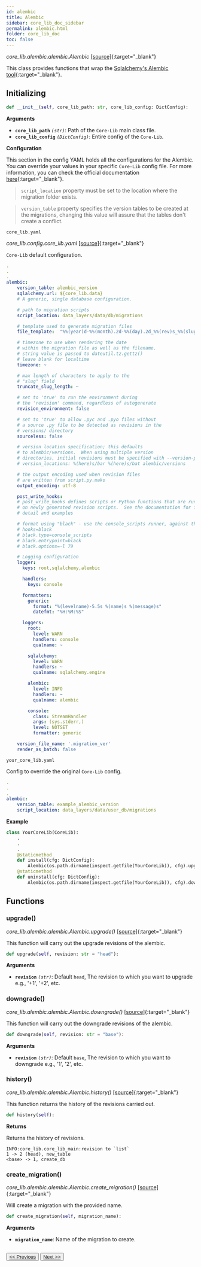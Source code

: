 ```yaml
---
id: alembic
title: Alembic
sidebar: core_lib_doc_sidebar
permalink: alembic.html
folder: core_lib_doc
toc: false
---
```


*core_lib.alembic.alembic.Alembic* [[source]](https://github.com/shay-te/core-lib/blob/master/core_lib/alembic/alembic.py#L16){:target="_blank"}

This class provides functions that wrap the [Sqlalchemy's Alembic tool](https://alembic.sqlalchemy.org/en/latest/){:target="_blank"}.

## Initializing

```python
def __init__(self, core_lib_path: str, core_lib_config: DictConfig):
```

**Arguments**

- **`core_lib_path`** *`(str)`*: Path of the `Core-Lib` main class file.
- **`core_lib_config`** *`(DictConfig)`*: Entire config of the `Core-Lib`.

**Configuration**

This section in the config YAML holds all the configurations for the Alembic. You can override your values in your specific `Core-Lib` config file.
For more information, you can check the official documentation [here](https://alembic.sqlalchemy.org/en/latest/tutorial.html#editing-the-ini-file){:target="_blank"}.

> `script_location` property must be set to the location where the migration folder exists.

> `version_table` property specifies the version tables to be created at the migrations, changing this value will assure that the tables don't create a conflict.

`core_lib.yaml`

*core_lib.config.core_lib.yaml* [[source]](https://github.com/shay-te/core-lib/blob/master/core_lib/config/core_lib.yaml#L33){:target="_blank"} 

`Core-Lib` default configuration.

```yaml
.
.
.
alembic:
    version_table: alembic_version
    sqlalchemy.url: ${core_lib.data}
    # A generic, single database configuration.

    # path to migration scripts
    script_location: data_layers/data/db/migrations

    # template used to generate migration files
    file_template:  "%%(year)d-%%(month).2d-%%(day).2d_%%(rev)s_%%(slug)s"

    # timezone to use when rendering the date
    # within the migration file as well as the filename.
    # string value is passed to dateutil.tz.gettz()
    # leave blank for localtime
    timezone: ~

    # max length of characters to apply to the
    # "slug" field
    truncate_slug_length: ~

    # set to 'true' to run the environment during
    # the 'revision' command, regardless of autogenerate
    revision_environment: false

    # set to 'true' to allow .pyc and .pyo files without
    # a source .py file to be detected as revisions in the
    # versions/ directory
    sourceless: false

    # version location specification; this defaults
    # to alembic/versions.  When using multiple version
    # directories, initial revisions must be specified with --version-path
    # version_locations: %(here)s/bar %(here)s/bat alembic/versions

    # the output encoding used when revision files
    # are written from script.py.mako
    output_encoding: utf-8

    post_write_hooks:
    # post_write_hooks defines scripts or Python functions that are run
    # on newly generated revision scripts.  See the documentation for further
    # detail and examples

    # format using "black" - use the console_scripts runner, against the "black" entrypoint
    # hooks=black
    # black.type=console_scripts
    # black.entrypoint=black
    # black.options=-l 79

    # Logging configuration
    logger:
      keys: root,sqlalchemy,alembic

      handlers:
        keys: console

      formatters:
        generic:
          format: "%(levelname)-5.5s %(name)s %(message)s"
          datefmt: "%H:%M:%S"

      loggers:
        root:
          level: WARN
          handlers: console
          qualname: ~

        sqlalchemy:
          level: WARN
          handlers: ~
          qualname: sqlalchemy.engine

        alembic:
          level: INFO
          handlers: ~
          qualname: alembic

        console:
          class: StreamHandler
          args: (sys.stderr,)
          level: NOTSET
          formatter: generic

    version_file_name: '.migration_ver'
    render_as_batch: false
```

`your_core_lib.yaml`

Config to override the original `Core-Lib` config.

```yaml
.
.
.
alembic:
    version_table: example_alembic_version
    script_location: data_layers/data/user_db/migrations
```

**Example**

```python
class YourCoreLib(CoreLib):
    .
    .
    .
    @staticmethod
    def install(cfg: DictConfig):
        Alembic(os.path.dirname(inspect.getfile(YourCoreLib)), cfg).upgrade()
    @staticmethod
    def uninstall(cfg: DictConfig):
        Alembic(os.path.dirname(inspect.getfile(YourCoreLib)), cfg).downgrade()
```

## Functions

### upgrade()

*core_lib.alembic.alembic.Alembic.upgrade()* [[source]](https://github.com/shay-te/core-lib/blob/master/core_lib/alembic/alembic.py#L72){:target="_blank"}

This function will carry out the upgrade revisions of the alembic.

```python
def upgrade(self, revision: str = "head"):
```

**Arguments**

- **`revision`** *`(str)`*: Default `head`, The revision to which you want to upgrade e.g., '+1', '+2', etc.

### downgrade()

*core_lib.alembic.alembic.Alembic.downgrade()* [[source]](https://github.com/shay-te/core-lib/blob/master/core_lib/alembic/alembic.py#L75){:target="_blank"}

This function will carry out the downgrade revisions of the alembic.

```python
def downgrade(self, revision: str = "base"):
```

**Arguments**

- **`revision`** *`(str)`*: Default `base`, The revision to which you want to downgrade e.g., '1', '2', etc.

### history()

*core_lib.alembic.alembic.Alembic.history()* [[source]](https://github.com/shay-te/core-lib/blob/master/core_lib/alembic/alembic.py#L78){:target="_blank"}

This function returns the history of the revisions carried out.

```python
def history(self):
```

**Returns**

Returns the history of revisions.

```
INFO:core_lib.core_lib_main:revision to `list`
1 -> 2 (head), new_table
<base> -> 1, create_db
```

### create_migration()

*core_lib.alembic.alembic.Alembic.create_migration()* [[source]](https://github.com/shay-te/core-lib/blob/master/core_lib/alembic/alembic.py#L81){:target="_blank"}

Will create a migration with the provided name.

```python
def create_migration(self, migration_name):
```

**Arguments**

- **`migration_name`**: Name of the migration to create.

<div style="margin-top:2em">
    <button class="pagePrevious-btn"><a href="/data_layers.html"><< Previous</a></button>
    <button class="pageNext-btn"><a href="/crud.html">Next >></a></button>
</div>